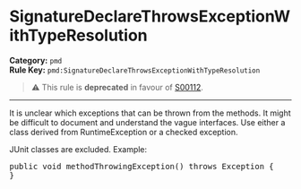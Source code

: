 # SignatureDeclareThrowsExceptionWithTypeResolution
**Category:** `pmd`<br/>
**Rule Key:** `pmd:SignatureDeclareThrowsExceptionWithTypeResolution`<br/>
> :warning: This rule is **deprecated** in favour of [S00112](https://rules.sonarsource.com/java/RSPEC-112).

-----

It is unclear which exceptions that can be thrown from the methods.
It might be difficult to document and understand the vague interfaces.
Use either a class derived from RuntimeException or a checked exception.

JUnit classes are excluded. Example:
<pre>
public void methodThrowingException() throws Exception {
}
</pre>
